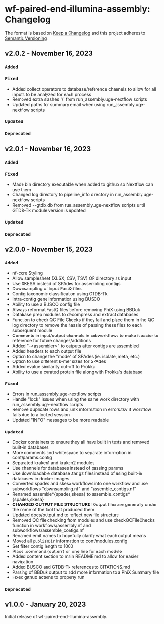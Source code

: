 # wf-paired-end-illumina-assembly: Changelog

The format is based on [Keep a Changelog](https://keepachangelog.com/en/1.0.0/)
and this project adheres to [Semantic Versioning](https://semver.org/spec/v2.0.0.html).

## v2.0.2 - November 16, 2023

### `Added`

### `Fixed`

- Added collect operators to database/reference channels to allow for all inputs to be analyzed for each process
- Removed extra slashes '/' from run_assembly.uge-nextflow scripts
- Updated paths for summary email when using run_assembly.uge-nextflow scripts

### `Updated`

### `Deprecated`

## v2.0.1 - November 16, 2023

### `Added`

### `Fixed`

- Made bin directory executable when added to github so Nextflow can use them
- Changed log directory to pipeline_info directory in run_assembly.uge-nextflow scripts
- Removed --gtdb_db from run_assembly.uge-nextflow scripts until GTDB-Tk module version is updated

### `Updated`

### `Deprecated`

## v2.0.0 - November 15, 2023

### `Added`

- nf-core Styling
- Allow samplesheet (XLSX, CSV, TSV) OR directory as input
- Use SKESA instead of SPAdes for assembling contigs
- Downsampling of input FastQ files
- Contig taxonomic classification using GTDB-Tk
- Intra-contig gene information using BUSCO
- Ability to use a BUSCO config file
- Always reformat FastQ files before removing PhiX using BBDuk
- Database prep modules to decompress and extract databases
- Function to check QC File Checks if they fail and place them in the QC log directory to remove the hassle of passing these files to each subsequent module
- Comments in input/output channels in subworkflows to make it easier to reference for future changes/additions
- Added "-\<assembler\>" to outputs after contigs are assembled
- Added headers to each output file
- Option to change the "mode" of SPAdes (ie. isolate, meta, etc.)
- Option to use different k-mer sizes for SPAdes
- Added evalue similarity cut-off to Prokka
- Ability to use a curated protein file along with Prokka's database

### `Fixed`

- Errors in run_assembly.uge-nextflow scripts
- Handle "lock" issues when using the same work directory with run_assembly.uge-nextflow scripts
- Remove duplicate rows and junk information in errors.tsv if workflow fails due to a locked session
- Updated "INFO" messages to be more readable

### `Updated`

- Docker containers to ensure they all have built in tests and removed built-in databases
- More comments and whitespace to separate information in conf/params.config
- Separated kraken1 and kraken2 modules
- Use channels for databases instead of passing params
- Use downloadable database .tar.gz files instead of using built-in databases in docker images
- Converted spades and skesa workflows into one workflow and use subworkflows "downsampling.nf" and "assemble_contigs.nf"
- Renamed assemble*{spades,skesa} to assemble_contigs*{spades,skesa}
- **CHANGED OUTPUT FILE STRUCTURE:** Output files are generally under the name of the tool that produced them
- Updated docs/output.md to reflect new file structure
- Removed QC file checking from modules and use checkQCFileChecks function in workflows/assembly.nf and subworkflows/assemble_contigs.nf
- Renamed emit names to hopefully clarify what each output means
- Moved all `publishDir` information to conf/modules.config
- Set filter contig length to 1000
- Place .command.{out,err} on one line for each module
- Added content section to main README.md to allow for easier navigation
- Added BUSCO and GTDB-Tk references to CITATIONS.md
- Parsing of BBDuk output to add more information to a PhiX Summary file
- Fixed github actions to properly run

### `Deprecated`

## v1.0.0 - January 20, 2023

Initial release of wf-paired-end-illumina-assembly.
